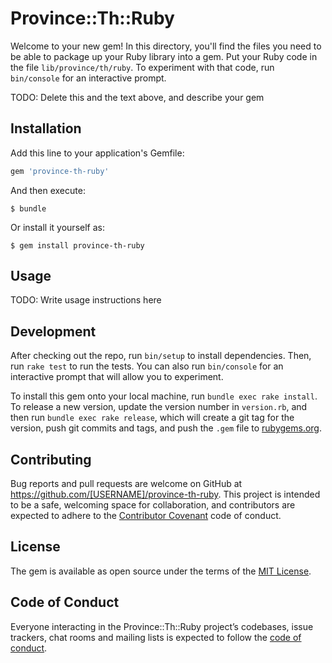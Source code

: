 # Province::Th::Ruby

Welcome to your new gem! In this directory, you'll find the files you need to be able to package up your Ruby library into a gem. Put your Ruby code in the file `lib/province/th/ruby`. To experiment with that code, run `bin/console` for an interactive prompt.

TODO: Delete this and the text above, and describe your gem

## Installation

Add this line to your application's Gemfile:

```ruby
gem 'province-th-ruby'
```

And then execute:

    $ bundle

Or install it yourself as:

    $ gem install province-th-ruby

## Usage

TODO: Write usage instructions here

## Development

After checking out the repo, run `bin/setup` to install dependencies. Then, run `rake test` to run the tests. You can also run `bin/console` for an interactive prompt that will allow you to experiment.

To install this gem onto your local machine, run `bundle exec rake install`. To release a new version, update the version number in `version.rb`, and then run `bundle exec rake release`, which will create a git tag for the version, push git commits and tags, and push the `.gem` file to [rubygems.org](https://rubygems.org).

## Contributing

Bug reports and pull requests are welcome on GitHub at https://github.com/[USERNAME]/province-th-ruby. This project is intended to be a safe, welcoming space for collaboration, and contributors are expected to adhere to the [Contributor Covenant](http://contributor-covenant.org) code of conduct.

## License

The gem is available as open source under the terms of the [MIT License](https://opensource.org/licenses/MIT).

## Code of Conduct

Everyone interacting in the Province::Th::Ruby project’s codebases, issue trackers, chat rooms and mailing lists is expected to follow the [code of conduct](https://github.com/[USERNAME]/province-th-ruby/blob/master/CODE_OF_CONDUCT.md).
